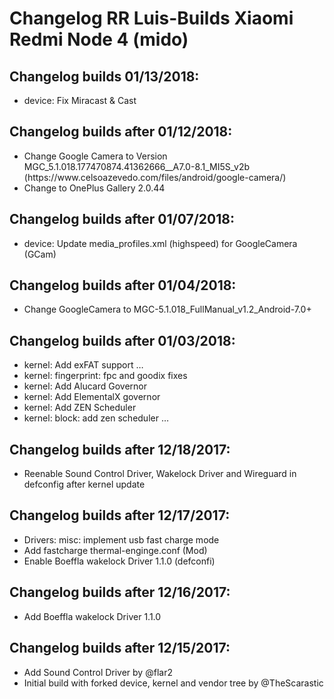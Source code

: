 <h1>Changelog RR Luis-Builds Xiaomi Redmi Node 4 (mido)</h1>
<p></p>
<h2>Changelog builds 01/13/2018:</h2>
<ul>
 <li>device: Fix Miracast & Cast</li>
</ul>

<h2>Changelog builds after 01/12/2018:</h2>
<ul>
<li>Change Google Camera to Version MGC_5.1.018.177470874.41362666__A7.0-8.1_MI5S_v2b (https://www.celsoazevedo.com/files/android/google-camera/)</li>
<li>Change to OnePlus Gallery 2.0.44</li>
</ul>

<h2>Changelog builds after 01/07/2018:</h2>
<ul>
 <li>device: Update media_profiles.xml (highspeed) for GoogleCamera (GCam)</li>
</ul>

<h2>Changelog builds after 01/04/2018:</h2>
<ul>
 <li>Change GoogleCamera to MGC-5.1.018_FullManual_v1.2_Android-7.0+</li>
</ul>

<h2>Changelog builds after 01/03/2018:</h2>
<ul>
<li>kernel: Add exFAT support  …</li>
<li>kernel: fingerprint: fpc and goodix fixes</li>
<li>kernel: Add Alucard Governor</li>
<li>kernel: Add ElementalX governor</li>
<li>kernel: Add ZEN Scheduler</li>
<li>kernel: block: add zen scheduler  … </li>
</ul>

<h2>Changelog builds after 12/18/2017:</h2>
<ul>
<li>Reenable Sound Control Driver, Wakelock Driver and Wireguard in defconfig after kernel update</li>
</ul>

<h2>Changelog builds after 12/17/2017:</h2>
<ul>
 <li>Drivers: misc: implement usb fast charge mode</li>
 <li>Add fastcharge thermal-enginge.conf (Mod)</li>
 <li>Enable Boeffla wakelock Driver 1.1.0 (defconfi)</li>
</ul>

<h2>Changelog builds after 12/16/2017:</h2>
<ul>
<li>Add Boeffla wakelock Driver 1.1.0</li>
</ul>

<h2>Changelog builds after 12/15/2017:</h2>
<ul>
<li>Add Sound Control Driver by @flar2</li>
<li>Initial build with forked device, kernel and vendor tree by @TheScarastic
</ul>
